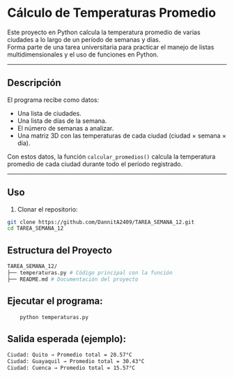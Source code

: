 # Cálculo de Temperaturas Promedio

Este proyecto en Python calcula la temperatura promedio de varias ciudades a lo largo de un período de semanas y días.  
Forma parte de una tarea universitaria para practicar el manejo de listas multidimensionales y el uso de funciones en Python.

---

## Descripción
El programa recibe como datos:
- Una lista de ciudades.
- Una lista de días de la semana.
- El número de semanas a analizar.
- Una matriz 3D con las temperaturas de cada ciudad (ciudad × semana × día).

Con estos datos, la función `calcular_promedios()` calcula la temperatura promedio de cada ciudad durante todo el período registrado.

---

## Uso
1. Clonar el repositorio:
```bash
git clone https://github.com/DannitA2409/TAREA_SEMANA_12.git
cd TAREA_SEMANA_12
```

## Estructura del Proyecto
```bash
TAREA_SEMANA_12/
├── temperaturas.py # Código principal con la función
├── README.md # Documentación del proyecto
```

## Ejecutar el programa:
```bash
    python temperaturas.py
```

## Salida esperada (ejemplo):
```bash
Ciudad: Quito → Promedio total = 20.57°C
Ciudad: Guayaquil → Promedio total = 30.43°C
Ciudad: Cuenca → Promedio total = 15.57°C
```


